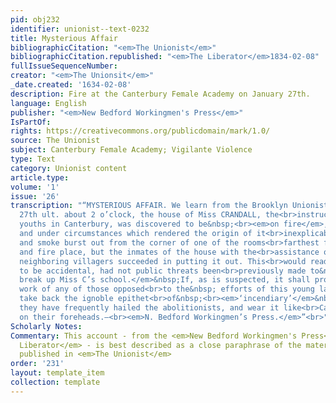 ```yaml
---
pid: obj232
identifier: unionist--text-0232
title: Mysterious Affair
bibliographicCitation: "<em>The Unionist</em>"
bibliographicCitation.republished: "<em>The Liberator</em>1834-02-08"
fullIssueSequenceNumber: 
creator: "<em>The Unionsit</em>"
_date.created: '1634-02-08'
description: Fire at the Canterbury Female Academy on January 27th.
language: English
publisher: "<em>New Bedford Workingmen's Press</em>"
IsPartOf: 
rights: https://creativecommons.org/publicdomain/mark/1.0/
source: The Unionist
subject: Canterbury Female Academy; Vigilante Violence
type: Text
category: Unionist content
article.type: 
volume: '1'
issue: '26'
transcription: "“MYSTERIOUS AFFAIR. We learn from the Brooklyn Unionist, that on Tuesday<br>afternoon,
  27th ult. about 2 o’clock, the house of Miss CRANDALL, the<br>instructress of colored
  youths in Canterbury, was discovered to be&nbsp;<br><em>on fire</em>, in a place
  and under circumstances which rendered the origin of it<br>inexplicable. The flame
  and smoke burst out from the corner of one of the rooms<br>farthest from the chimney
  and fire place, but the inmates of the house with the<br>assistance of&nbsp; the
  neighboring villagers succeeded in putting it out. This<br>would readily be supposed
  to be accidental, had not public threats been<br>previously made to&nbsp;<br><em>effectually
  break up Miss C’s school.</em>&nbsp;If, as is suspected, it shall prove to be the
  work of any of those opposed<br>to the&nbsp; efforts of this young lady—they may
  take back the ignoble epithet<br>of&nbsp;<br><em>‘incendiary’</em>&nbsp;with which
  they have frequently hailed the abolitionists, and wear it like<br>Cain, branded
  on their foreheads.—<br><em>N. Bedford Workingmen’s Press.</em>”<br>"
Scholarly Notes: 
Commentary: This account - from the <em>New Bedford Workingmen's Press</em> via <em>The
  Liberator</em> - is best described as a close paraphrase of the material that was
  published in <em>The Unionist</em>
order: '231'
layout: template_item
collection: template
---
```

